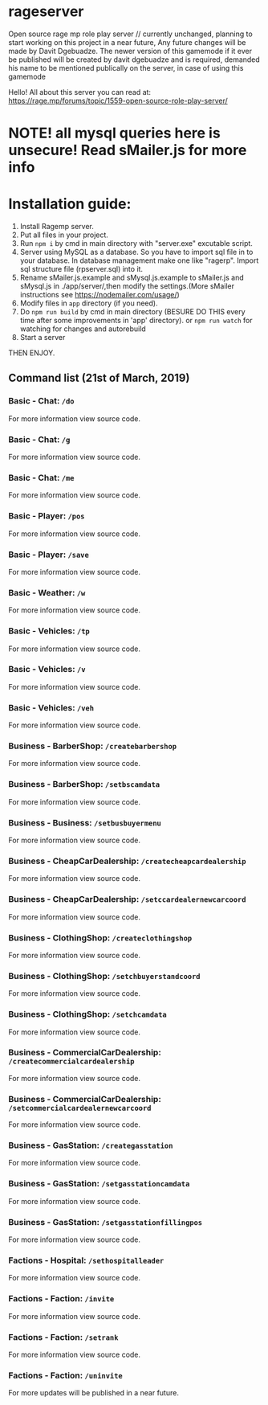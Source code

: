 # rageserver

Open source rage mp role play server // currently unchanged, planning to start working on this project in a near future,
Any future changes will be made by Davit Dgebuadze. The newer version of this gamemode if it ever be published will be created by davit dgebuadze and is required, demanded his name to be mentioned publically on the server, in case of using this gamemode

Hello!
All about this server you can read at:
https://rage.mp/forums/topic/1559-open-source-role-play-server/

# NOTE! all mysql queries here is unsecure! Read sMailer.js for more info

# Installation guide:

1. Install Ragemp server.
2. Put all files in your project.
3. Run `npm i` by cmd in main directory with "server.exe" excutable script.
4. Server using MySQL as a database. So you have to import sql file in to your database. In database management make one like "ragerp".
   Import sql structure file (rpserver.sql) into it.
5. Rename sMailer.js.example and sMysql.js.example to sMailer.js and sMysql.js in ./app/server/,then modify the settings.(More sMailer instructions
   see https://nodemailer.com/usage/)
6. Modify files in `app` directory (if you need).
7. Do `npm run build` by cmd in main directory (BESURE DO THIS every time after some improvements in 'app' directory).
   or `npm run watch` for watching for changes and autorebuild
8. Start a server

THEN ENJOY.

## Command list (21st of March, 2019)

### Basic - Chat: `/do`

For more information view source code.

### Basic - Chat: `/g`

For more information view source code.

### Basic - Chat: `/me`

For more information view source code.

### Basic - Player: `/pos`

For more information view source code.

### Basic - Player: `/save`

For more information view source code.

### Basic - Weather: `/w`

For more information view source code.

### Basic - Vehicles: `/tp`

For more information view source code.

### Basic - Vehicles: `/v`

For more information view source code.

### Basic - Vehicles: `/veh`

For more information view source code.

### Business - BarberShop: `/createbarbershop`

For more information view source code.

### Business - BarberShop: `/setbscamdata`

For more information view source code.

### Business - Business: `/setbusbuyermenu`

For more information view source code.

### Business - CheapCarDealership: `/createcheapcardealership`

For more information view source code.

### Business - CheapCarDealership: `/setccardealernewcarcoord`

For more information view source code.

### Business - ClothingShop: `/createclothingshop`

For more information view source code.

### Business - ClothingShop: `/setchbuyerstandcoord`

For more information view source code.

### Business - ClothingShop: `/setchcamdata`

For more information view source code.

### Business - CommercialCarDealership: `/createcommercialcardealership`

For more information view source code.

### Business - CommercialCarDealership: `/setcommercialcardealernewcarcoord`

For more information view source code.

### Business - GasStation: `/creategasstation`

For more information view source code.

### Business - GasStation: `/setgasstationcamdata`

For more information view source code.

### Business - GasStation: `/setgasstationfillingpos`

For more information view source code.

### Factions - Hospital: `/sethospitalleader`

For more information view source code.

### Factions - Faction: `/invite`

For more information view source code.

### Factions - Faction: `/setrank`

For more information view source code.

### Factions - Faction: `/uninvite`

For more updates will be published in a near future.
